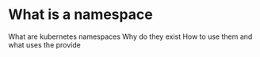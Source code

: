 # What is a namespace
What are kubernetes namespaces
Why do they exist
How to use them and what uses the provide
